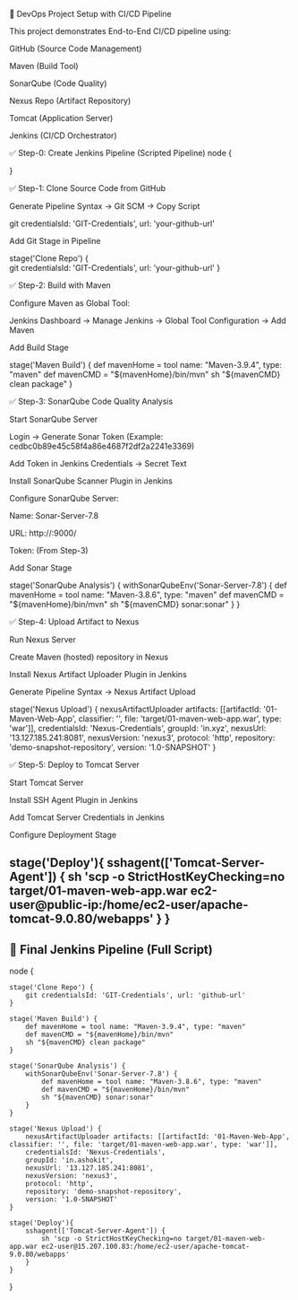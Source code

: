 🚀 DevOps Project Setup with CI/CD Pipeline

This project demonstrates End-to-End CI/CD pipeline using:

GitHub (Source Code Management)

Maven (Build Tool)

SonarQube (Code Quality)

Nexus Repo (Artifact Repository)

Tomcat (Application Server)

Jenkins (CI/CD Orchestrator)

✅ Step-0: Create Jenkins Pipeline (Scripted Pipeline)
node {

}

✅ Step-1: Clone Source Code from GitHub

Generate Pipeline Syntax → Git SCM → Copy Script

git credentialsId: 'GIT-Credentials', url: 'your-github-url'


Add Git Stage in Pipeline

stage('Clone Repo') {        
    git credentialsId: 'GIT-Credentials', url: 'your-github-url'
}

✅ Step-2: Build with Maven

Configure Maven as Global Tool:

Jenkins Dashboard → Manage Jenkins → Global Tool Configuration → Add Maven

Add Build Stage

stage('Maven Build') {
    def mavenHome = tool name: "Maven-3.9.4", type: "maven"
    def mavenCMD = "${mavenHome}/bin/mvn"
    sh "${mavenCMD} clean package"
}

✅ Step-3: SonarQube Code Quality Analysis

Start SonarQube Server

Login → Generate Sonar Token (Example: cedbc0b89e45c58f4a86e4687f2df2a2241e3369)

Add Token in Jenkins Credentials → Secret Text

Install SonarQube Scanner Plugin in Jenkins

Configure SonarQube Server:

Name: Sonar-Server-7.8

URL: http://<Sonar-IP>:9000/

Token: (From Step-3)

Add Sonar Stage

stage('SonarQube Analysis') {
    withSonarQubeEnv('Sonar-Server-7.8') {
        def mavenHome = tool name: "Maven-3.8.6", type: "maven"
        def mavenCMD = "${mavenHome}/bin/mvn"
        sh "${mavenCMD} sonar:sonar"
    }
}

✅ Step-4: Upload Artifact to Nexus

Run Nexus Server

Create Maven (hosted) repository in Nexus

Install Nexus Artifact Uploader Plugin in Jenkins

Generate Pipeline Syntax → Nexus Artifact Upload

stage('Nexus Upload') {
    nexusArtifactUploader artifacts: [[artifactId: '01-Maven-Web-App', classifier: '', file: 'target/01-maven-web-app.war', type: 'war']], 
    credentialsId: 'Nexus-Credentials', 
    groupId: 'in.xyz', 
    nexusUrl: '13.127.185.241:8081', 
    nexusVersion: 'nexus3', 
    protocol: 'http', 
    repository: 'demo-snapshot-repository', 
    version: '1.0-SNAPSHOT'
}

✅ Step-5: Deploy to Tomcat Server

Start Tomcat Server

Install SSH Agent Plugin in Jenkins

Add Tomcat Server Credentials in Jenkins

Configure Deployment Stage

stage('Deploy'){ 
    sshagent(['Tomcat-Server-Agent']) {
        sh 'scp -o StrictHostKeyChecking=no target/01-maven-web-app.war ec2-user@public-ip:/home/ec2-user/apache-tomcat-9.0.80/webapps'
    }
}
---------------------------------------------------------------------------------------------------------------------------------------------------------------
📌 Final Jenkins Pipeline (Full Script)
--------------------------------------------
node {

    stage('Clone Repo') {        
        git credentialsId: 'GIT-Credentials', url: 'github-url'
    }

    stage('Maven Build') {
        def mavenHome = tool name: "Maven-3.9.4", type: "maven"
        def mavenCMD = "${mavenHome}/bin/mvn"
        sh "${mavenCMD} clean package"
    }

    stage('SonarQube Analysis') {
        withSonarQubeEnv('Sonar-Server-7.8') {
            def mavenHome = tool name: "Maven-3.8.6", type: "maven"
            def mavenCMD = "${mavenHome}/bin/mvn"
            sh "${mavenCMD} sonar:sonar"
        }
    }

    stage('Nexus Upload') {
        nexusArtifactUploader artifacts: [[artifactId: '01-Maven-Web-App', classifier: '', file: 'target/01-maven-web-app.war', type: 'war']], 
        credentialsId: 'Nexus-Credentials', 
        groupId: 'in.ashokit', 
        nexusUrl: '13.127.185.241:8081', 
        nexusVersion: 'nexus3', 
        protocol: 'http', 
        repository: 'demo-snapshot-repository', 
        version: '1.0-SNAPSHOT'
    }

    stage('Deploy'){ 
        sshagent(['Tomcat-Server-Agent']) {
            sh 'scp -o StrictHostKeyChecking=no target/01-maven-web-app.war ec2-user@15.207.100.83:/home/ec2-user/apache-tomcat-9.0.80/webapps'
        }
    }
}



